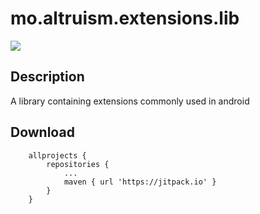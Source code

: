 # mo.altruism.extensions.lib
[![](https://jitpack.io/v/MosesWangira/mo.altruism.extensions.lib.svg)](https://jitpack.io/#MosesWangira/mo.altruism.extensions.lib)


## Description
A library containing extensions commonly used in android

## Download 

```
	allprojects {
		repositories {
			...
			maven { url 'https://jitpack.io' }
		}
	}
```
